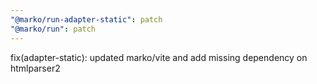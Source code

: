 ```yaml
---
"@marko/run-adapter-static": patch
"@marko/run": patch
---
```


fix(adapter-static): updated marko/vite and add missing dependency on htmlparser2
